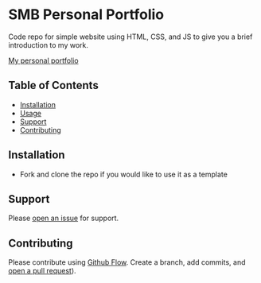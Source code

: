 # SMB Personal Portfolio

Code repo for simple website using HTML, CSS, and JS to give you a brief introduction to my work.

[My personal portfolio](https://smborhara.github.io/Personal-Portfolio/)

## Table of Contents

- [Installation](#installation)
- [Usage](#usage)
- [Support](#support)
- [Contributing](#contributing)

## Installation

- Fork and clone the repo if you would like to use it as a template

## Support

Please [open an issue](https://github.com/SMBorhara/Personal-Portfolio/issues/new) for support.

## Contributing

Please contribute using [Github Flow](https://guides.github.com/introduction/flow/). Create a branch, add commits, and [open a pull request](https://github.com/SMBorhara/Personal-Portfolio/pulls)).
